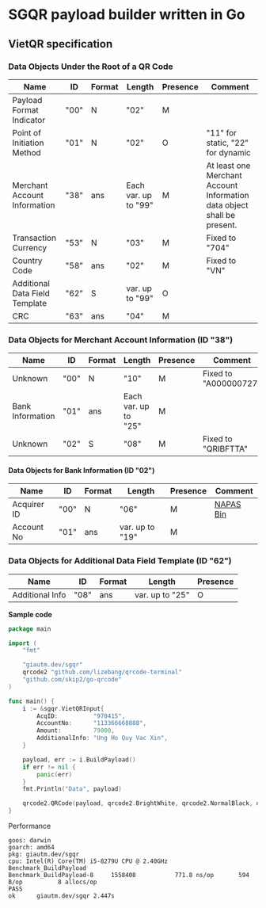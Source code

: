 # SGQR payload builder written in Go

## VietQR specification

### Data Objects Under the Root of a QR Code

| Name | ID | Format | Length | Presence | Comment |
| --- | --- | --- | --- | --- | --- |
| Payload Format Indicator | "00" | N | "02" | M
| Point of Initiation Method | "01" | N | "02" | O | "11" for static, "22" for dynamic
| Merchant Account Information | "38" | ans | Each var. up to "99" | M | At least one Merchant Account Information data object shall be present.
| Transaction Currency | "53" | N | "03" | M | Fixed to "704"
| Country Code | "58" | ans | "02" | M | Fixed to "VN"
| Additional Data Field Template | "62" | S | var. up to "99" | O 
| CRC | "63" | ans | "04" | M

### Data Objects for Merchant Account Information (ID "38")

| Name | ID | Format | Length | Presence | Comment |
| --- | --- | --- | --- | --- | --- |
| Unknown | "00" | N | "10" | M | Fixed to "A000000727"
| Bank Information | "01" | ans | Each var. up to "25" | M
| Unknown | "02" | S | "08" | M | Fixed to "QRIBFTTA"

#### Data Objects for Bank Information (ID "02")

| Name | ID | Format | Length | Presence | Comment |
| --- | --- | --- | --- | --- | --- |
| Acquirer ID | "00" | N | "06" | M | [NAPAS Bin](https://www.sbv.gov.vn/webcenter/ShowProperty?nodeId=/UCMServer/SBV399939//idcPrimaryFile&revision=latestreleased)
| Account No | "01" | ans | var. up to "19"| M

### Data Objects for Additional Data Field Template (ID "62")

| Name | ID | Format | Length | Presence |
| --- | --- | --- | --- | --- |
| Additional Info | "08" | ans | var. up to "25" | O


**Sample code**

```go
package main

import (
	"fmt"

	"giautm.dev/sgqr"
	qrcode2 "github.com/lizebang/qrcode-terminal"
	"github.com/skip2/go-qrcode"
)

func main() {
	i := &sgqr.VietQRInput{
		AcqID:          "970415",
		AccountNo:      "113366668888",
		Amount:         79000,
		AdditionalInfo: "Ung Ho Quy Vac Xin",
	}

	payload, err := i.BuildPayload()
	if err != nil {
		panic(err)
	}
	fmt.Println("Data", payload)

	qrcode2.QRCode(payload, qrcode2.BrightWhite, qrcode2.NormalBlack, qrcode.Medium)
}
```

Performance
```
goos: darwin
goarch: amd64
pkg: giautm.dev/sgqr
cpu: Intel(R) Core(TM) i5-8279U CPU @ 2.40GHz
Benchmark_BuildPayload
Benchmark_BuildPayload-8   	 1558408	       771.8 ns/op	     594 B/op	       8 allocs/op
PASS
ok  	giautm.dev/sgqr	2.447s
```